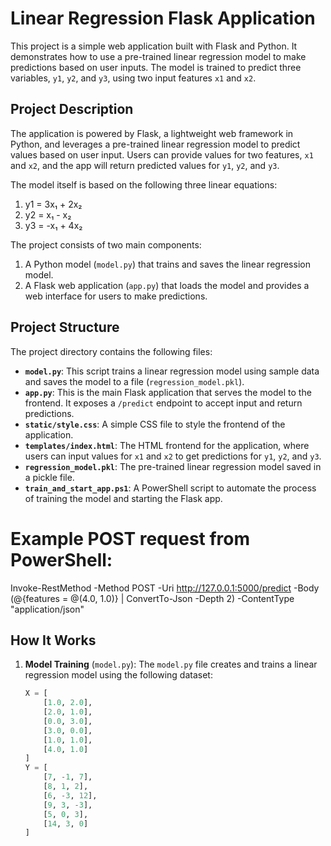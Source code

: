 # Linear Regression Flask Application

This project is a simple web application built with Flask and Python. It demonstrates how to use a pre-trained linear regression model to make predictions based on user inputs. The model is trained to predict three variables, `y1`, `y2`, and `y3`, using two input features `x1` and `x2`.

## Project Description

The application is powered by Flask, a lightweight web framework in Python, and leverages a pre-trained linear regression model to predict values based on user input. Users can provide values for two features, `x1` and `x2`, and the app will return predicted values for `y1`, `y2`, and `y3`.

The model itself is based on the following three linear equations:

1. y1 = 3x₁ + 2x₂
2. y2 = x₁ - x₂
3. y3 = -x₁ + 4x₂

The project consists of two main components:
1. A Python model (`model.py`) that trains and saves the linear regression model.
2. A Flask web application (`app.py`) that loads the model and provides a web interface for users to make predictions.

## Project Structure

The project directory contains the following files:

- **`model.py`**: This script trains a linear regression model using sample data and saves the model to a file (`regression_model.pkl`).
- **`app.py`**: This is the main Flask application that serves the model to the frontend. It exposes a `/predict` endpoint to accept input and return predictions.
- **`static/style.css`**: A simple CSS file to style the frontend of the application.
- **`templates/index.html`**: The HTML frontend for the application, where users can input values for `x1` and `x2` to get predictions for `y1`, `y2`, and `y3`.
- **`regression_model.pkl`**: The pre-trained linear regression model saved in a pickle file.
- **`train_and_start_app.ps1`**: A PowerShell script to automate the process of training the model and starting the Flask app.

# Example POST request from PowerShell:
Invoke-RestMethod -Method POST -Uri http://127.0.0.1:5000/predict -Body (@{features = @(4.0, 1.0)} | ConvertTo-Json -Depth 2) -ContentType "application/json"

## How It Works

1. **Model Training** (`model.py`):
   The `model.py` file creates and trains a linear regression model using the following dataset:

   ```python
   X = [
       [1.0, 2.0],
       [2.0, 1.0],
       [0.0, 3.0],
       [3.0, 0.0],
       [1.0, 1.0],
       [4.0, 1.0]
   ]
   Y = [
       [7, -1, 7],
       [8, 1, 2],
       [6, -3, 12],
       [9, 3, -3],
       [5, 0, 3],
       [14, 3, 0]
   ]

